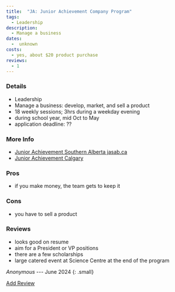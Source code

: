 ```yaml
---
title:  "JA: Junior Achievement Company Program"
tags: 
  - Leadership
description:
  - Manage a business
dates:
  -  unknown
costs:
  - yes, about $20 product purchase
reviews:
  - 1
---
```


### Details

- Leadership
- Manage a business: develop, market, and sell a product
- 18 weekly sessions; 3hrs during a weekday evening
- during school year, mid Oct to May
- application deadline: ??

### More Info
- [Junior Achievement Southern Alberta jasab.ca](https://jasab.ca/programs/details/company-program-after-school.html)
- [Junior Achievement Calgary](https://jasab.ca/regions/calgary.html)

### Pros
- if you make money, the team gets to keep it

### Cons
- you have to sell a product

### Reviews
>  
  - looks good on resume
  - aim for a President or VP positions
  - there are a few scholarships
  - large catered event at Science Centre at the end of the program

<cite>Anonymous</cite> --- June 2024
{: .small}

<div markdown="0"><a href="{{site.baseurl}}/contact" class="btn">Add Review</a></div>